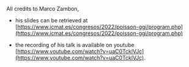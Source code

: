 All credits to Marco Zambon,

* his slides can be retrieved at [https://www.icmat.es/congresos/2022/poisson-ggi/program.php](https://www.icmat.es/congresos/2022/poisson-ggi/program.php)

* the recording of his talk is available on youtube [https://www.youtube.com/watch?v=uaC0TcklVJc](https://www.youtube.com/watch?v=uaC0TcklVJc).